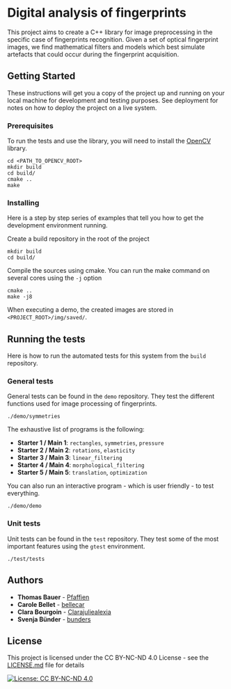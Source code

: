 # Digital analysis of fingerprints

This project aims to create a C++ library for image preprocessing in the specific case of fingerprints recognition. Given a set of optical fingerprint images, we find mathematical filters and models which best simulate artefacts that could occur during the fingerprint acquisition.

## Getting Started

These instructions will get you a copy of the project up and running on your local machine for development and testing purposes. See deployment for notes on how to deploy the project on a live system.

### Prerequisites

To run the tests and use the library, you will need to install the [OpenCV](https://github.com/opencv/opencv) library.

```
cd <PATH_TO_OPENCV_ROOT>
mkdir build
cd build/
cmake ..
make
```


### Installing

Here is a step by step series of examples that tell you how to get the development environment running.

Create a build repository in the root of the project

```
mkdir build
cd build/
```

Compile the sources using cmake. You can run the make command on several cores using the `-j` option

```
cmake ..
make -j8
```
<!-- Change the structure of the program to save images in a build/img repository -->
When executing a demo, the created images are stored in `<PROJECT_ROOT>/img/saved/`.

## Running the tests

Here is how to run the automated tests for this system from the `build` repository.

### General tests

General tests can be found in the `demo` repository. They test the different functions used for image processing of fingerprints.

```
./demo/symmetries
```

The exhaustive list of programs is the following:

* **Starter 1 / Main 1**: `rectangles`, `symmetries`, `pressure`
* **Starter 2 / Main 2**: `rotations`, `elasticity`
* **Starter 3 / Main 3**: `linear_filtering`
* **Starter 4 / Main 4**: `morphological_filtering`
* **Starter 5 / Main 5**: `translation`, `optimization`

You can also run an interactive program - which is user friendly - to test everything.

```
./demo/demo
```

### Unit tests

Unit tests can be found in the `test` repository. They test some of the most important features using the `gtest` environment.

```
./test/tests
```

<!--## Built With

* [Dropwizard](http://www.dropwizard.io/1.0.2/docs/) - The web framework used
* [Maven](https://maven.apache.org/) - Dependency Management
* [ROME](https://rometools.github.io/rome/) - Used to generate RSS Feeds -->


## Authors

* **Thomas Bauer** - [Pfaffien](https://github.com/Pfaffien)
* **Carole Bellet** - [bellecar](https://github.com/bellecar)
* **Clara Bourgoin** - [Clarajuliealexia](https://github.com/Clarajuliealexia)
* **Svenja Bünder** - [bunders](https://github.com/bunders)


## License
This project is licensed under the CC BY-NC-ND 4.0 License - see the [LICENSE.md](LICENSE.md) file for details

[![License: CC BY-NC-ND 4.0](https://img.shields.io/badge/License-CC%20BY--NC--ND%204.0-lightgrey.svg)](https://creativecommons.org/licenses/by-nc-nd/4.0/)


<!--## Acknowledgments

* Hat tip to anyone whose code was used
* Inspiration
* etc-->
